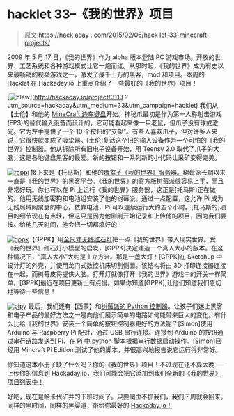 # hacklet 33–《我的世界》项目

> 原文:[https://hack aday . com/2015/02/06/hack let-33-minecraft-projects/](https://hackaday.com/2015/02/06/hacklet-33-minecraft-projects/)

2009 年 5 月 17 日，《我的世界》作为 alpha 版本登陆 PC 游戏市场。开放的世界、工艺系统和各种游戏模式让它一炮而红。从那时起，《我的世界》成为有史以来最畅销的视频游戏之一，激发了成千上万的黑客，mod 和项目。本周的 Hacklet 在 Hackaday.io 上重点介绍了一些最好的《我的世界》项目！

[![claw](../Images/6b95c98c711926020cb1730364dbe2bd.png)](http://hackaday.io/project/3113 ?utm_source=hackaday&utm_medium=33&utm_campaign=hacklet) 我们从【土伦】和他的 [MineCraft 边车键盘](http://hackaday.io/project/3113)开始。神秘爪最初是作为第一人称射击游戏(FPS)的替代输入设备而设计的。它可能看起来像一只老鼠，但爪子没有球或激光。它为左手提供了一个 10 个按钮的“支架”。有些人喜欢爪子，但对许多人来说，它很快就变成了吸尘器。[土伦]复活这个旧的输入设备作为一个可怕的《我的世界》控制器。他从拆除所有旧电子设备开始，用 Teensy 2.0 取代了爪子的大脑，这是各地键盘黑客的最爱。新的按钮和一系列新的小代码让采矿变得完美。

[![rappi](../Images/2792fe3f629c47b9769a99994379e099.png)](http://hackaday.io/project/4224) 接下来是【托马斯】和他的[覆盆子《我的世界》服务器。](http://hackaday.io/project/4224)树莓派长期以来一直是《我的世界》的黑客平台。《我的世界》的官方版[树莓派](http://pi.minecraft.net/)很容易上手，而且非常好玩。你也可以在 Pi 上运行《我的世界》服务器，这正是[托马斯]正在做的。他用无线加密狗和电池组安装了他的树莓派。通过一点配置，这允许 Pi 成为无线局域网聚会的中心。依靠电池，Pi 可以连续运行大约五个小时。[托马斯的]项目的细节现在有点轻，但这只是因为他刚刚开始记录和上传他的项目，因为我们要按。给他几天时间，他会把一切都填好的！

[![gppk](../Images/fdea74a3e14fc5fab00a5feafa5041f7.png)](http://hackaday.io/project/1965)【GPPK】用[全尺寸无线红石灯](http://hackaday.io/project/1965)把一点《我的世界》带入现实世界。受《我的世界》红石灯小模型的启发，[GPPK]决定建造一个真人大小的版本。在这种情况下，“真人大小”大约是 1 立方米。那是一盏大灯！[GPPK]在 Sketchup 中设计灯的外壳，并使用龙门式数控机床切割侧面。该结构将由 3D 打印连接器连接在一起，而树莓皮将提供大脑。打开灯就像打开《我的世界》游戏中的开关一样简单。[GPPK]最近在项目更新上有点慢。如果你知道[GPPK],让他们知道我们急切地等待一些信息！

[![pipy](../Images/97dc1110a41340cf33f538112253dbc0.png)](http://hackaday.io/project/1618) 最后，我们还有【西蒙】和[树莓派的 Python 控制器](http://hackaday.io/project/1618)。让孩子们迷上黑客和电子产品的最好方法之一是向他们展示简单的电路如何能带来巨大的变化。有什么比给《我的世界》安装一个简单的按钮控制器更好的方法呢？[Simon]使用 Arduino 与 Raspberry Pi 配对，通过 USB 串行连接。连接到 Arduino 的按钮通过串行链路发送到 Pi，在 Pi 中 python 脚本根据串行数据启动操作。[Simon]已经用 Mincraft Pi Edition 测试了他的脚本，并很高兴地报告说它运行得非常好。

你知道这本小册子缺了什么吗？你的《我的世界》项目！不过现在还不算太晚——上传你的信息到 Hackaday.io，我们可能会把它添加到我们全新的[《我的世界》项目列表中！](http://hackaday.io/list/4242)

好吧，现在是哈卡代矿井的下班时间了。只要爬虫不抓我们，我们下周就会回来。同样的黑时间，同样的黑渠道，带给你最好的 [Hackaday.io！](http://hackaday.io/)